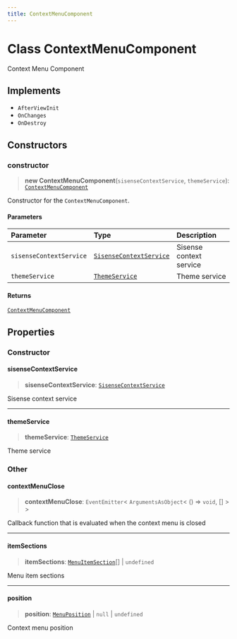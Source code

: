 ```yaml
---
title: ContextMenuComponent
---
```


# Class ContextMenuComponent

Context Menu Component

## Implements

- `AfterViewInit`
- `OnChanges`
- `OnDestroy`

## Constructors

### constructor

> **new ContextMenuComponent**(`sisenseContextService`, `themeService`): [`ContextMenuComponent`](class.ContextMenuComponent.md)

Constructor for the `ContextMenuComponent`.

#### Parameters

| Parameter | Type | Description |
| :------ | :------ | :------ |
| `sisenseContextService` | [`SisenseContextService`](../contexts/class.SisenseContextService.md) | Sisense context service |
| `themeService` | [`ThemeService`](../contexts/class.ThemeService.md) | Theme service |

#### Returns

[`ContextMenuComponent`](class.ContextMenuComponent.md)

## Properties

### Constructor

#### sisenseContextService

> **sisenseContextService**: [`SisenseContextService`](../contexts/class.SisenseContextService.md)

Sisense context service

***

#### themeService

> **themeService**: [`ThemeService`](../contexts/class.ThemeService.md)

Theme service

### Other

#### contextMenuClose

> **contextMenuClose**: `EventEmitter`\< `ArgumentsAsObject`\< () => `void`, [] \> \>

Callback function that is evaluated when the context menu is closed

***

#### itemSections

> **itemSections**: [`MenuItemSection`](../type-aliases/type-alias.MenuItemSection.md)[] \| `undefined`

Menu item sections

***

#### position

> **position**: [`MenuPosition`](../type-aliases/type-alias.MenuPosition.md) \| `null` \| `undefined`

Context menu position
